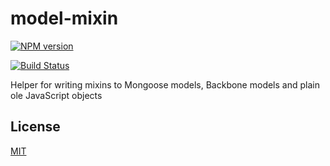# model-mixin
[![NPM version](https://badge.fury.io/js/model-mixin.png)](http://badge.fury.io/js/model-mixin)


[![Build Status](https://travis-ci.org/goodeggs/model-mixin.png)](https://travis-ci.org/goodeggs/model-mixin)

Helper for writing mixins to Mongoose models, Backbone models and plain ole JavaScript objects

## License

[MIT](https://github.com/goodeggs/model-mixin/blob/master/LICENSE.md)
